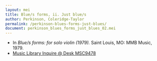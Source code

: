 ```yaml
---
layout: mei
title: Blue/s forms, ii. Just blue/s
author: Perkinson, Coleridge-Taylor
permalink: /perkinson-blues-forms-just-blues/
document: perkinson_blues_forms_just_blues_02.mei
---
```


- In *Blue/s forms: for solo violin (1979).* Saint Louis, MO: MMB Music, 1979.
- <a href="https://tufts.primo.exlibrisgroup.com/permalink/01TUN_INST/1kc9gia/alma991018405744403851" target="_blank">Music Library Inquire @ Desk MSC9478</a>
